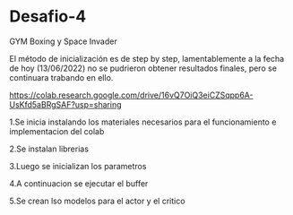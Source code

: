 # Desafio-4

GYM Boxing  y Space Invader 

El método de inicialización es de step by step, 
lamentablemente a la fecha de hoy (13/06/2022) no se pudrieron obtener resultados finales, pero se continuara trabando en ello.

https://colab.research.google.com/drive/16vQ7OiQ3eiCZSqpp6A-UsKfd5aBRgSAF?usp=sharing

1.Se inicia instalando los materiales necesarios para el funcionamiento e implementacion del colab

2.Se instalan librerias

3.Luego se inicializan los parametros

4.A continuacion se ejecutar el buffer

5.Se crean lso modelos para el actor y el critico
